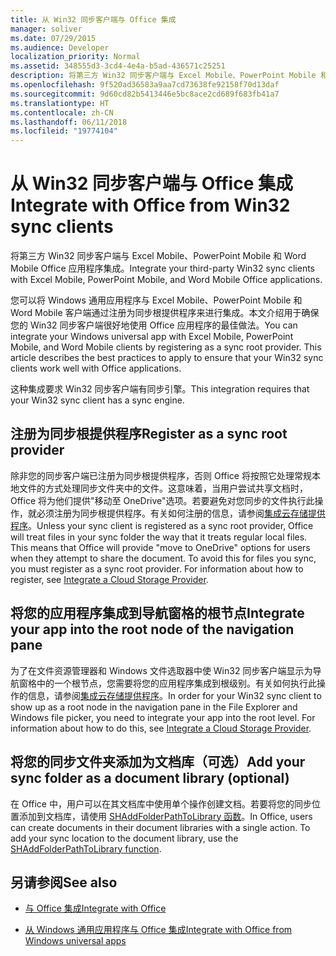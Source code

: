 ```yaml
---
title: 从 Win32 同步客户端与 Office 集成
manager: soliver
ms.date: 07/29/2015
ms.audience: Developer
localization_priority: Normal
ms.assetid: 348555d3-3cd4-4e4a-b5ad-436571c25251
description: 将第三方 Win32 同步客户端与 Excel Mobile、PowerPoint Mobile 和 Word Mobile Office 应用程序集成。
ms.openlocfilehash: 9f520ad36583a9aa7cd73638fe92158f70d13daf
ms.sourcegitcommit: 9d60cd82b5413446e5bc8ace2cd689f683fb41a7
ms.translationtype: HT
ms.contentlocale: zh-CN
ms.lasthandoff: 06/11/2018
ms.locfileid: "19774104"
---
```

# <a name="integrate-with-office-from-win32-sync-clients"></a><span data-ttu-id="5c48b-103">从 Win32 同步客户端与 Office 集成</span><span class="sxs-lookup"><span data-stu-id="5c48b-103">Integrate with Office from Win32 sync clients</span></span>

<span data-ttu-id="5c48b-104">将第三方 Win32 同步客户端与 Excel Mobile、PowerPoint Mobile 和 Word Mobile Office 应用程序集成。</span><span class="sxs-lookup"><span data-stu-id="5c48b-104">Integrate your third-party Win32 sync clients with Excel Mobile, PowerPoint Mobile, and Word Mobile Office applications.</span></span> 
  
<span data-ttu-id="5c48b-p101">您可以将 Windows 通用应用程序与 Excel Mobile、PowerPoint Mobile 和 Word Mobile 客户端通过注册为同步根提供程序来进行集成。本文介绍用于确保您的 Win32 同步客户端很好地使用 Office 应用程序的最佳做法。</span><span class="sxs-lookup"><span data-stu-id="5c48b-p101">You can integrate your Windows universal app with Excel Mobile, PowerPoint Mobile, and Word Mobile clients by registering as a sync root provider. This article describes the best practices to apply to ensure that your Win32 sync clients work well with Office applications.</span></span>
  
<span data-ttu-id="5c48b-107">这种集成要求 Win32 同步客户端有同步引擎。</span><span class="sxs-lookup"><span data-stu-id="5c48b-107">This integration requires that your Win32 sync client has a sync engine.</span></span>
  
## <a name="register-as-a-sync-root-provider"></a><span data-ttu-id="5c48b-108">注册为同步根提供程序</span><span class="sxs-lookup"><span data-stu-id="5c48b-108">Register as a sync root provider</span></span>

<span data-ttu-id="5c48b-p102">除非您的同步客户端已注册为同步根提供程序，否则 Office 将按照它处理常规本地文件的方式处理同步文件夹中的文件。这意味着，当用户尝试共享文档时，Office 将为他们提供"移动至 OneDrive"选项。若要避免对您同步的文件执行此操作，就必须注册为同步根提供程序。有关如何注册的信息，请参阅[集成云存储提供程序](https://msdn.microsoft.com/zh-CN/library/windows/desktop/dn889934%28v=vs.85%29.aspx)。</span><span class="sxs-lookup"><span data-stu-id="5c48b-p102">Unless your sync client is registered as a sync root provider, Office will treat files in your sync folder the way that it treats regular local files. This means that Office will provide "move to OneDrive" options for users when they attempt to share the document. To avoid this for files you sync, you must register as a sync root provider. For information about how to register, see [Integrate a Cloud Storage Provider](https://msdn.microsoft.com/zh-CN/library/windows/desktop/dn889934%28v=vs.85%29.aspx).</span></span>
  
## <a name="integrate-your-app-into-the-root-node-of-the-navigation-pane"></a><span data-ttu-id="5c48b-113">将您的应用程序集成到导航窗格的根节点</span><span class="sxs-lookup"><span data-stu-id="5c48b-113">Integrate your app into the root node of the navigation pane</span></span>

<span data-ttu-id="5c48b-p103">为了在文件资源管理器和 Windows 文件选取器中使 Win32 同步客户端显示为导航窗格中的一个根节点，您需要将您的应用程序集成到根级别。有关如何执行此操作的信息，请参阅[集成云存储提供程序](https://msdn.microsoft.com/zh-CN/library/windows/desktop/dn889934%28v=vs.85%29.aspx)。</span><span class="sxs-lookup"><span data-stu-id="5c48b-p103">In order for your Win32 sync client to show up as a root node in the navigation pane in the File Explorer and Windows file picker, you need to integrate your app into the root level. For information about how to do this, see [Integrate a Cloud Storage Provider](https://msdn.microsoft.com/zh-CN/library/windows/desktop/dn889934%28v=vs.85%29.aspx).</span></span> 
  
## <a name="add-your-sync-folder-as-a-document-library-optional"></a><span data-ttu-id="5c48b-116">将您的同步文件夹添加为文档库（可选）</span><span class="sxs-lookup"><span data-stu-id="5c48b-116">Add your sync folder as a document library (optional)</span></span>

<span data-ttu-id="5c48b-p104">在 Office 中，用户可以在其文档库中使用单个操作创建文档。若要将您的同步位置添加到文档库，请使用 [SHAddFolderPathToLibrary 函数](https://msdn.microsoft.com/zh-CN/library/windows/desktop/dd378432%28v=vs.85%29.aspx)。</span><span class="sxs-lookup"><span data-stu-id="5c48b-p104">In Office, users can create documents in their document libraries with a single action. To add your sync location to the document library, use the [SHAddFolderPathToLibrary function](https://msdn.microsoft.com/zh-CN/library/windows/desktop/dd378432%28v=vs.85%29.aspx).</span></span> 
  
## <a name="see-also"></a><span data-ttu-id="5c48b-119">另请参阅</span><span class="sxs-lookup"><span data-stu-id="5c48b-119">See also</span></span>
<span data-ttu-id="5c48b-120"><a name="bk_addresources"> </a></span><span class="sxs-lookup"><span data-stu-id="5c48b-120"></span></span>

- [<span data-ttu-id="5c48b-121">与 Office 集成</span><span class="sxs-lookup"><span data-stu-id="5c48b-121">Integrate with Office</span></span>](integrate-with-office.md)
    
- [<span data-ttu-id="5c48b-122">从 Windows 通用应用程序与 Office 集成</span><span class="sxs-lookup"><span data-stu-id="5c48b-122">Integrate with Office from Windows universal apps</span></span>](integrate-with-office-from-windows-universal-apps.md)
    

